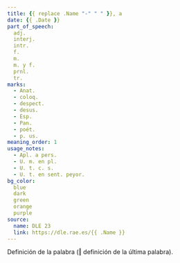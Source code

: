 ```yaml
---
title: {{ replace .Name "-" " " }}, a
date: {{ .Date }}
part_of_speech:
  adj.
  interj.
  intr.
  f.
  m.
  m. y f.
  prnl.
  tr.
marks:
  - Anat.
  - coloq.
  - despect.
  - desus.
  - Esp.
  - Pan.
  - poét.
  - p. us.
meaning_order: 1
usage_notes:
  - Apl. a pers.
  - U. m. en pl.
  - U. t. c. s.
  - U. t. en sent. peyor.
bg_color:
  blue
  dark
  green
  orange
  purple
source:
  name: DLE 23
  link: https://dle.rae.es/{{ .Name }}
---
```


Definición de la palabra (‖ definición de la última palabra).
